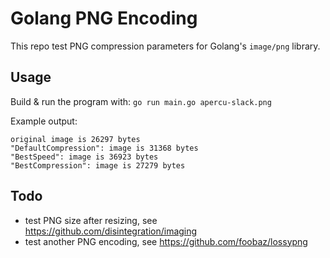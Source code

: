 # Golang PNG Encoding

This repo test PNG compression parameters for Golang's `image/png` library.

## Usage

Build & run the program with: `go run main.go apercu-slack.png`

Example output:

```
original image is 26297 bytes
"DefaultCompression": image is 31368 bytes
"BestSpeed": image is 36923 bytes
"BestCompression": image is 27279 bytes
```

## Todo

- test PNG size after resizing, see https://github.com/disintegration/imaging
- test another PNG encoding, see https://github.com/foobaz/lossypng